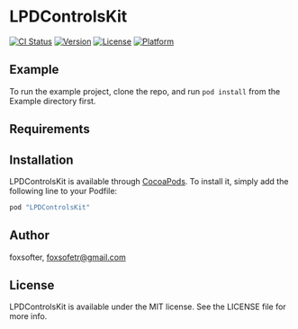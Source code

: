 # LPDControlsKit

[![CI Status](http://img.shields.io/travis/LPD-iOS/lpd-controls-kit.svg)](https://travis-ci.org/LPD-iOS/lpd-controls-kit)
[![Version](https://img.shields.io/cocoapods/v/LPDControlsKit.svg?style=flat)](http://cocoapods.org/pods/LPDControlsKit)
[![License](https://img.shields.io/cocoapods/l/LPDControlsKit.svg?style=flat)](http://cocoapods.org/pods/LPDControlsKit)
[![Platform](https://img.shields.io/cocoapods/p/LPDControlsKit.svg?style=flat)](http://cocoapods.org/pods/LPDControlsKit)

## Example

To run the example project, clone the repo, and run `pod install` from the Example directory first.

## Requirements

## Installation

LPDControlsKit is available through [CocoaPods](http://cocoapods.org). To install
it, simply add the following line to your Podfile:

```ruby
pod "LPDControlsKit"
```

## Author

foxsofter, foxsofetr@gmail.com

## License

LPDControlsKit is available under the MIT license. See the LICENSE file for more info.
